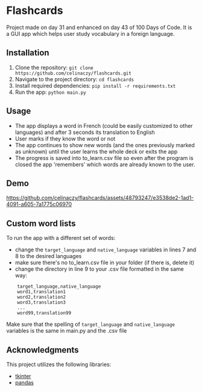 ﻿# Flashcards 

Project made on day 31 and enhanced on day 43 of 100 Days of Code. 
It is a GUI app which helps user study vocabulary in a foreign language. 

## Installation

1. Clone the repository: `git clone https://github.com/celinaczy/flashcards.git`
2. Navigate to the project directory: `cd flashcards`
3. Install required dependencies: `pip install -r requirements.txt`
4. Run the app: `python main.py`

## Usage 
- The app displays a word in French (could be easily customized to other languages) and after 3 seconds its translation to English
- User marks if they know the word or not
- The app continues to show new words (and the ones previously marked as unknown) until the user learns the whole deck or exits the app
- The progress is saved into to_learn.csv file so even after the program is closed the app 'remembers' which words are already known to the user.

## Demo
https://github.com/celinaczy/flashcards/assets/48793247/e3538de2-1ad1-4091-a605-7a1775c06970

## Custom word lists 
To run the app with a different set of words:
* change the `target_language` and `native_language` variables in lines 7 and 8 to the desired languages 
* make sure there's no to_learn.csv file in your folder (if there is, delete it)
* change the directory in line 9 to your .csv file formatted in the same way: 
```commandline
    target_language,native_language
    word1,translation1
    word2,translation2
    word3,translation3
    ...
    word99,translation99
```
Make sure that the spelling of `target_language` and `native_language` variables is the same in main.py and the .csv file 

## Acknowledgments

This project utilizes the following libraries:
- [tkinter](https://docs.python.org/3/library/tkinter.html)
- [pandas](https://pandas.pydata.org/)